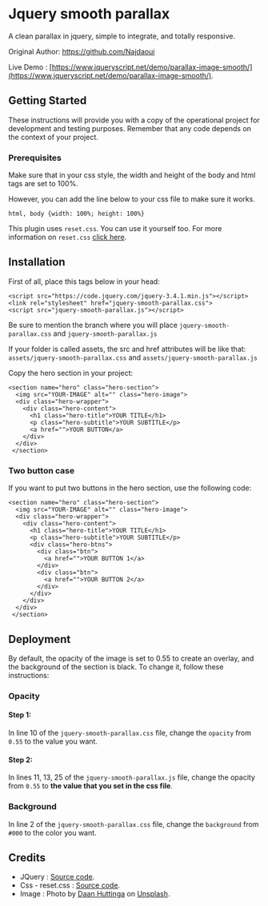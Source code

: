 # Jquery smooth parallax
A clean parallax in jquery, simple to integrate, and totally responsive.

Original Author: https://github.com/Najdaoui

Live Demo : [https://www.jqueryscript.net/demo/parallax-image-smooth/](https://www.jqueryscript.net/demo/parallax-image-smooth/).

## Getting Started

These instructions will provide you with a copy of the operational project for development and testing purposes. Remember that any code depends on the context of your project.

### Prerequisites

Make sure that in your css style, the width and height of the body and html tags are set to 100%.

However, you can add the line below to your css file to make sure it works.

```
html, body {width: 100%; height: 100%}
```
This plugin uses ```reset.css```. You can use it yourself too. For more information on ```reset.css``` [click here](https://gist.github.com/DavidWells/18e73022e723037a50d6 "Source code - reset.css").

## Installation

First of all, place this tags below in your head:

```
<script src="https://code.jquery.com/jquery-3.4.1.min.js"></script>
<link rel="stylesheet" href="jquery-smooth-parallax.css">
<script src="jquery-smooth-parallax.js"></script>
```

Be sure to mention the branch where you will place ```jquery-smooth-parallax.css``` and ```jquery-smooth-parallax.js```

If your folder is called assets, the src and href attributes will be like that: ```assets/jquery-smooth-parallax.css``` and ```assets/jquery-smooth-parallax.js```

Copy the hero section in your project:

```
<section name="hero" class="hero-section">
  <img src="YOUR-IMAGE" alt="" class="hero-image">
  <div class="hero-wrapper">
    <div class="hero-content">
      <h1 class="hero-title">YOUR TITLE</h1>
      <p class="hero-subtitle">YOUR SUBTITLE</p>
      <a href="">YOUR BUTTON</a>
    </div>
  </div>
 </section>
```

### Two button case

If you want to put two buttons in the hero section, use the following code:

```
<section name="hero" class="hero-section">
  <img src="YOUR-IMAGE" alt="" class="hero-image">
  <div class="hero-wrapper">
    <div class="hero-content">
      <h1 class="hero-title">YOUR TITLE</h1>
      <p class="hero-subtitle">YOUR SUBTITLE</p>
      <div class="hero-btns">
        <div class="btn">
          <a href="">YOUR BUTTON 1</a>
        </div>
        <div class="btn">
          <a href="">YOUR BUTTON 2</a>
        </div>
      </div>
    </div>
  </div>
 </section>
```

## Deployment

By default, the opacity of the image is set to 0.55 to create an overlay, and the background of the section is black. To change it, follow these instructions:

### Opacity

#### Step 1:
In line 10 of the ```jquery-smooth-parallax.css``` file, change the ```opacity``` from ```0.55``` to the value you want.

#### Step 2:
In lines 11, 13, 25 of the ```jquery-smooth-parallax.js``` file, change the opacity from ```0.55``` to **the value that you set in the css file**.

### Background
In line 2 of the ```jquery-smooth-parallax.css``` file, change the ```background``` from ```#000``` to the color you want.

## Credits

* JQuery : [Source code](https://code.jquery.com/jquery-3.4.1.min.js "Version 3.4.1").
* Css - reset.css : [Source code](https://gist.github.com/DavidWells/18e73022e723037a50d6 "Source code - reset.css").
* Image : Photo by [Daan Huttinga](https://unsplash.com/@daanhuttinga) on [Unsplash](https://unsplash.com/).


